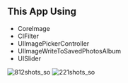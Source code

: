 ## This App Using 
- CoreImage
- CIFilter
- UIImagePickerController
- UIImageWriteToSavedPhotosAlbum
- UISlider

![812shots_so](https://github.com/user-attachments/assets/a812314c-7ba8-4998-bf63-0a644e8e9bb1)
![221shots_so](https://github.com/user-attachments/assets/283e47ba-5184-40b9-b750-28d6473a93a7)
